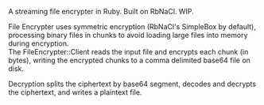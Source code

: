 A streaming file encrypter in Ruby. Built on RbNaCl. WIP.

File Encrypter uses symmetric encryption (RbNaCl's SimpleBox by default), processing 
binary files in chunks to avoid loading large files into memory during encryption.  
The FileEncrypter::Client reads the input file and encrypts each chunk (in bytes),
writing the encrypted chunks to a comma delimited base64 file on disk.    

Decryption splits the ciphertext by base64 segment, decodes and decrypts   
the ciphertext, and writes a plaintext file. 
